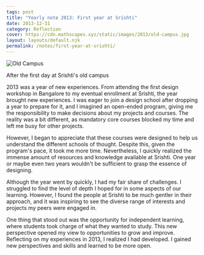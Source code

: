 ```yaml
---
tags: post
title: "Yearly note 2013: First year at Srishti"
date: 2013-12-31
category: Reflection
cover: https://cdn.mathscapes.xyz/static/images/2013/old-campus.jpg
layout: layouts/default.njk
permalink: /notes/first-year-at-srishti/
--- 
```


<img src="https://cdn.mathscapes.xyz/static/images/2013/old-campus.jpg" alt="Old Campus" />
<p class="caption">After the first day at Srishti's old campus</p>
 
2013 was a year of new experiences. From attending the first design workshop in Bangalore to my eventual enrollment at Srishti, the year brought new experiences. I was eager to join a design school after dropping a year to prepare for it, and I imagined an open-ended program, giving me the responsibility to make decisions about my projects and courses. The reality was a bit different, as mandatory core courses blocked my time and left me busy for other projects.

However, I began to appreciate that these courses were designed to help us understand the different schools of thought. Despite this, given the program's pace, it took me more time. Nevertheless, I quickly realized the immense amount of resources and knowledge available at Srishti. One year or maybe even two years wouldn't be sufficient to grasp the essence of designing.

Although the year went by quickly, I had my fair share of challenges. I struggled to find the level of depth I hoped for in some aspects of our learning. However, I found the people at Srishti to be much gentler in their approach, and it was inspiring to see the diverse range of interests and projects my peers were engaged in.

One thing that stood out was the opportunity for independent learning, where students took charge of what they wanted to study. This new perspective opened my view to opportunities to grow and improve. Reflecting on my experiences in 2013, I realized I had developed. I gained new perspectives and skills and learned to be more open. 